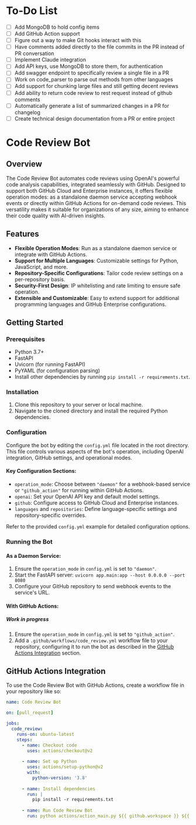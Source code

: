 # To-Do List

- [ ] Add MongoDB to hold config items
- [ ] Add GitHub Action support
- [ ] Figure out a way to make Git hooks interact with this
- [ ] Have comments added directly to the file commits in the PR instead of PR conversation
- [ ] Implement Claude integration
- [ ] Add API keys, use MongoDB to store them, for authentication
- [ ] Add swagger endpoint to specifically review a single file in a PR
- [ ] Work on code_parser to parse out methods from other languages
- [ ] Add support for chunking large files and still getting decent reviews
- [ ] Add ability to return code review to rest request instead of github comments
- [ ] Automatically generate a list of summarized changes in a PR for changelog
- [ ] Create technical design documentation from a PR or entire project

# Code Review Bot

## Overview

The Code Review Bot automates code reviews using OpenAI's powerful code analysis capabilities, integrated seamlessly with GitHub. Designed to support both GitHub Cloud and Enterprise instances, it offers flexible operation modes: as a standalone daemon service accepting webhook events or directly within GitHub Actions for on-demand code reviews. This versatility makes it suitable for organizations of any size, aiming to enhance their code quality with AI-driven insights.

## Features

- **Flexible Operation Modes**: Run as a standalone daemon service or integrate with GitHub Actions.
- **Support for Multiple Languages**: Customizable settings for Python, JavaScript, and more.
- **Repository-Specific Configurations**: Tailor code review settings on a per-repository basis.
- **Security-First Design**: IP whitelisting and rate limiting to ensure safe operation.
- **Extensible and Customizable**: Easy to extend support for additional programming languages and GitHub Enterprise configurations.

## Getting Started

### Prerequisites

- Python 3.7+
- FastAPI
- Uvicorn (for running FastAPI)
- PyYAML (for configuration parsing)
- Install other dependencies by running `pip install -r requirements.txt`.

### Installation

1. Clone this repository to your server or local machine.
2. Navigate to the cloned directory and install the required Python dependencies.

### Configuration

Configure the bot by editing the `config.yml` file located in the root directory. This file controls various aspects of the bot's operation, including OpenAI integration, GitHub settings, and operational modes.

#### Key Configuration Sections:

- `operation_mode`: Choose between `"daemon"` for a webhook-based service or `"github_action"` for running within GitHub Actions.
- `openai`: Set your OpenAI API key and default model settings.
- `github`: Configure access to GitHub Cloud and Enterprise instances.
- `languages` and `repositories`: Define language-specific settings and repository-specific overrides.

Refer to the provided `config.yml` example for detailed configuration options.

### Running the Bot

#### As a Daemon Service:

1. Ensure the `operation_mode` in `config.yml` is set to `"daemon"`.
2. Start the FastAPI server: `uvicorn app.main:app --host 0.0.0.0 --port 8080`
3. Configure your GitHub repository to send webhook events to the service's URL.

#### With GitHub Actions:
##### Work in progress
1. Ensure the `operation_mode` in `config.yml` is set to `"github_action"`.
2. Add a `.github/workflows/code_review.yml` workflow file to your repository, configuring it to run the bot as described in the [GitHub Actions Integration](#github-actions-integration) section.

## GitHub Actions Integration

To use the Code Review Bot with GitHub Actions, create a workflow file in your repository like so:

```yaml
name: Code Review Bot

on: [pull_request]

jobs:
  code_review:
    runs-on: ubuntu-latest
    steps:
      - name: Checkout code
        uses: actions/checkout@v2
      
      - name: Set up Python
        uses: actions/setup-python@v2
        with:
          python-version: '3.8'
      
      - name: Install dependencies
        run: |
          pip install -r requirements.txt
      
      - name: Run Code Review Bot
        run: python actions/action_main.py ${{ github.workspace }} ${{ github.repository }} ${{ github.event.pull_request.number }} ${{ secrets.GITHUB_TOKEN }}
